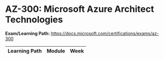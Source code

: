 # AZ-300: Microsoft Azure Architect Technologies

**Exam/Learning Path:** https://docs.microsoft.com/certifications/exams/az-300

| **Learning Path** | **Module** | **Week** |
|-|-|-|
